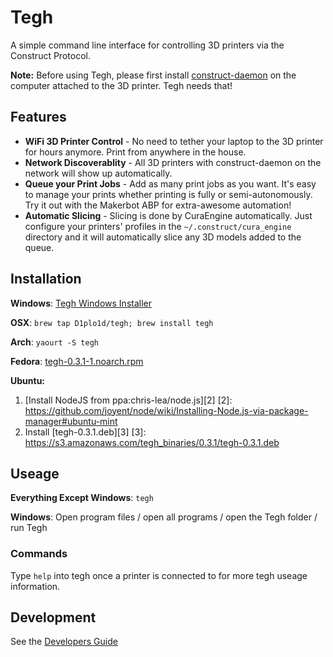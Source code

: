 # Tegh

A simple command line interface for controlling 3D printers via the Construct Protocol.

**Note:** Before using Tegh, please first install [construct-daemon](https://github.com/D1plo1d/construct-daemon) on the computer attached to the 3D printer. Tegh needs that!


## Features

* **WiFi 3D Printer Control** - No need to tether your laptop to the 3D printer for hours anymore. Print from anywhere in the house.
* **Network Discoverablity** - All 3D printers with construct-daemon on the network will show up automatically.
* **Queue your Print Jobs** - Add as many print jobs as you want. It's easy to manage your prints whether printing is fully or semi-autonomously. Try it out with the Makerbot ABP for extra-awesome automation!
* **Automatic Slicing** - Slicing is done by CuraEngine automatically. Just configure your printers' profiles in the `~/.construct/cura_engine` directory and it will automatically slice any 3D models added to the queue.


## Installation

**Windows**: [Tegh Windows Installer][1]

[1]:https://s3.amazonaws.com/tegh_binaries/0.3.1/tegh-0.3.1-setup.exe

**OSX**: `brew tap D1plo1d/tegh; brew install tegh`

**Arch**: `yaourt -S tegh`

**Fedora**: [tegh-0.3.1-1.noarch.rpm][2314]

[2314]:https://s3.amazonaws.com/tegh_binaries/0.3.1/tegh-0.3.1-1.noarch.rpm

**Ubuntu:**

1. [Install NodeJS from ppa:chris-lea/node.js][2]
[2]: https://github.com/joyent/node/wiki/Installing-Node.js-via-package-manager#ubuntu-mint
2. Install [tegh-0.3.1.deb][3]
[3]: https://s3.amazonaws.com/tegh_binaries/0.3.1/tegh-0.3.1.deb


## Useage

**Everything Except Windows**: `tegh`

**Windows**: Open program files / open all programs / open the Tegh folder / run Tegh

### Commands

Type `help` into tegh once a printer is connected to for more tegh useage information.


## Development

See the [Developers Guide](https://github.com/D1plo1d/tegh/wiki/Developers-Guide)




